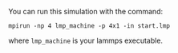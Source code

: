 You can run this simulation with the command:
```
mpirun -np 4 lmp_machine -p 4x1 -in start.lmp

```
where ```lmp_machine``` is your lammps executable.
